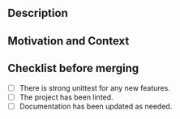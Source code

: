 ## Description
<!--- Describe your changes in detail -->

## Motivation and Context
<!--- Why is this change required? What problem does it solve? -->
<!--- If it fixes an open issue, please link to the issue here. -->

## Checklist before merging
- [ ] There is strong unittest for any new features.
- [ ] The project has been linted.
- [ ] Documentation has been updated as needed.